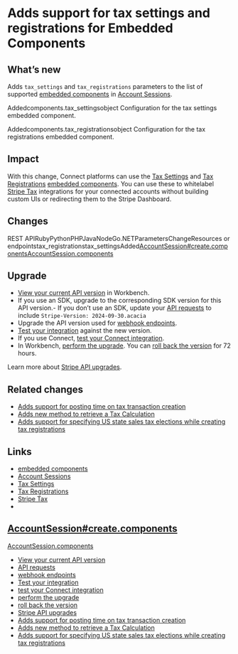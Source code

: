 # Adds support for tax settings and registrations for Embedded Components

## What’s new

Adds `tax_settings` and `tax_registrations` parameters to the list of supported
[embedded
components](https://docs.stripe.com/connect/supported-embedded-components) in
[Account Sessions](https://docs.stripe.com/api/account_sessions).

Addedcomponents.tax_settingsobject
Configuration for the tax settings embedded component.

Addedcomponents.tax_registrationsobject
Configuration for the tax registrations embedded component.

## Impact

With this change, Connect platforms can use the [Tax
Settings](https://docs.stripe.com/connect/supported-embedded-components/tax-settings)
and [Tax
Registrations](https://docs.stripe.com/connect/supported-embedded-components/tax-registrations)
[embedded
components](https://docs.stripe.com/connect/supported-embedded-components). You
can use these to whitelabel [Stripe Tax](https://docs.stripe.com/tax)
integrations for your connected accounts without building custom UIs or
redirecting them to the Stripe Dashboard.

## Changes

REST APIRubyPythonPHPJavaNodeGo.NETParametersChangeResources or
endpointstax_registrationstax_settingsAdded[AccountSession#create.components](https://docs.stripe.com/api/account_sessions/create#create_account_session-components)[AccountSession.components](https://docs.stripe.com/api/account_sessions/object#account_session_object-components)
## Upgrade

- [View your current API
version](https://docs.stripe.com/upgrades#view-your-api-version-and-the-latest-available-upgrade-in-workbench)
in Workbench.
- If you use an SDK, upgrade to the corresponding SDK version for this API
version.- If you don’t use an SDK, update your [API
requests](https://docs.stripe.com/api/versioning) to include `Stripe-Version:
2024-09-30.acacia`
- Upgrade the API version used for [webhook
endpoints](https://docs.stripe.com/webhooks/versioning).
- [Test your integration](https://docs.stripe.com/testing) against the new
version.
- If you use Connect, [test your Connect
integration](https://docs.stripe.com/connect/testing).
- In Workbench, [perform the
upgrade](https://docs.stripe.com/upgrades#perform-the-upgrade). You can [roll
back the version](https://docs.stripe.com/upgrades#roll-back-your-api-version)
for 72 hours.

Learn more about [Stripe API upgrades](https://docs.stripe.com/upgrades).

## Related changes

- [Adds support for posting time on tax transaction
creation](https://docs.stripe.com/changelog/acacia/2024-09-30/tax-posting-time-on-creation)
- [Adds new method to retrieve a Tax
Calculation](https://docs.stripe.com/changelog/acacia/2024-09-30/retrieves-tax-calculation-api)
- [Adds support for specifying US state sales tax elections while creating tax
registrations](https://docs.stripe.com/changelog/acacia/2024-09-30/support-us-state-sales-tax-elections-api)

## Links

- [embedded
components](https://docs.stripe.com/connect/supported-embedded-components)
- [Account Sessions](https://docs.stripe.com/api/account_sessions)
- [Tax
Settings](https://docs.stripe.com/connect/supported-embedded-components/tax-settings)
- [Tax
Registrations](https://docs.stripe.com/connect/supported-embedded-components/tax-registrations)
- [Stripe Tax](https://docs.stripe.com/tax)
-
[AccountSession#create.components](https://docs.stripe.com/api/account_sessions/create#create_account_session-components)
-
[AccountSession.components](https://docs.stripe.com/api/account_sessions/object#account_session_object-components)
- [View your current API
version](https://docs.stripe.com/upgrades#view-your-api-version-and-the-latest-available-upgrade-in-workbench)
- [API requests](https://docs.stripe.com/api/versioning)
- [webhook endpoints](https://docs.stripe.com/webhooks/versioning)
- [Test your integration](https://docs.stripe.com/testing)
- [test your Connect integration](https://docs.stripe.com/connect/testing)
- [perform the upgrade](https://docs.stripe.com/upgrades#perform-the-upgrade)
- [roll back the
version](https://docs.stripe.com/upgrades#roll-back-your-api-version)
- [Stripe API upgrades](https://docs.stripe.com/upgrades)
- [Adds support for posting time on tax transaction
creation](https://docs.stripe.com/changelog/acacia/2024-09-30/tax-posting-time-on-creation)
- [Adds new method to retrieve a Tax
Calculation](https://docs.stripe.com/changelog/acacia/2024-09-30/retrieves-tax-calculation-api)
- [Adds support for specifying US state sales tax elections while creating tax
registrations](https://docs.stripe.com/changelog/acacia/2024-09-30/support-us-state-sales-tax-elections-api)